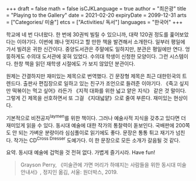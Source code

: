 +++
draft = false
math = false
isCJKLanguage = true
author = "최은광"
title = "Playing to the Gallery"
date = 2021-02-20
expiryDate = 2099-12-31
arts = ["Categories/ 미술"]
etcs = ["Activities/ 독서"]
languages = "한국어"
+++

학교에 네 번 다녀왔다. 한 번에 30권씩 빌릴 수 있으니까, 대략 120권 정도를 훑어보았다는 이야기다. 이번에 꽤나 멋지다고 할 만한 책을 발견해서 소개한다. 일부러 평일에 가서 빌려온 귀한 신간이다. 중양도서관은 주말에도 일하지만, 분관은 평일에만 연다. 엉뚱하게도 수의대 도서관에 꽂혀 있었다. 수의대 학생이 신청한 모양이다. 그런 시스템이다. 한창 책을 읽던 재학생 시절에도 가 보지 않았던 분관이다.

원제는 간결하지만 재미있는 제목으로 번역했다. 긴 문장형 제목은 최근 대한민국의 트렌드다. 출판사 편집장으로 일하고 있는 친구가 조언으로 들려준 이야기다. 《죽고 싶지만 떡볶이는 먹고 싶어》라든가 《지적 대화를 위한 넓고 얕은 지식》 같은 것 말이다. 그렇게 긴 제목을 선호하면서 또 그걸 《지대넓얕》으로 줄여 부른다. 재미있는 현상이다.

기본적으로 비전공자<sup>laymen</sup>를 위한 책이다. 그러나 예술사적 지식을 갖추고 있다면 더 재미있게 읽을 수 있다. 동시대 예술에 대한 작가의 통찰력이 돋보인다. 국배판에 200쪽도 안 되는 가벼운 분량이라 심심풀이로 읽기에도 좋다. 문장은 통통 튀고 재기가 넘친다. 작가는 CD<sup>Cross Dresser</sup> 도예가다. 이 한 문장으로 모든 소개가 갈음될 것 같다.

요약. 동시대 예술에 겁먹을 것 전혀 없다. 가볍게 즐기시라. Have fun!

<blockquote>
Grayson Perry, 《미술관에 가면 머리가 하얘지는 사람들을 위한 동시대 미술 안내서》, 정지인 옮김, 서울: 원더박스, 2019.
</blockquote>